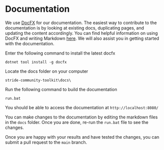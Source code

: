 # Documentation

We use [DocFX](https://github.com/dotnet/docfx) for our documentation. The easiest way to contribute to the documentation is by looking at existing docs, duplicating pages, and updating the content accordingly. You can find helpful information on using DocFX and writing Markdown [here](https://dotnet.github.io/docfx/docs/markdown.html). We will also assist you in getting started with the documentation.

Enter the following command to install the latest docfx

```
dotnet tool install -g docfx
```

Locate the docs folder on your computer

```
stride-community-toolkit\docs\

```

Run the following command to build the documentation

```
run.bat
```

You should be able to access the documentation at `http://localhost:8080/`

You can make changes to the documentation by editing the markdown files in the `docs` folder. Once you are done, re-run the `run.bat` file to see the changes.

 Once you are happy with your results and have tested the changes, you can submit a pull request to the `main` branch.